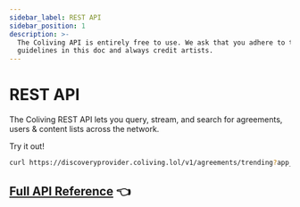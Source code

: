 ```yaml
---
sidebar_label: REST API
sidebar_position: 1
description: >-
  The Coliving API is entirely free to use. We ask that you adhere to the
  guidelines in this doc and always credit artists.
---
```


# REST API

The Coliving REST API lets you query, stream, and search for agreements, users & content lists across the network.

Try it out!

```bash
curl https://discoveryprovider.coliving.lol/v1/agreements/trending?app_name=ExampleApp
```

## [Full API Reference](https://colivingproject.github.io/api-docs/#coliving-api-docs)  👈  